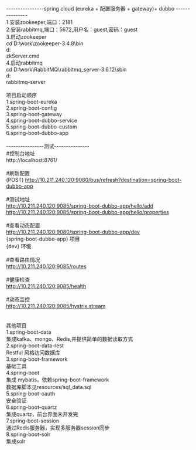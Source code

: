
----------------spring cloud (eureka + 配置服务器 + gateway)+ dubbo --------------- </br>
1.安装zookeeper,端口：2181 </br>
2.安装rabbitmq,端口：5672,用户名：guest,密码：guest </br>
3.启动zookeeper </br>
cd D:\work\zookeeper-3.4.8\bin </br>
d: </br>
zkServer.cmd </br>
4.启动rabbitmq </br>
cd D:\work\RabbitMQ\rabbitmq_server-3.6.12\sbin </br>
d: </br>
rabbitmq-server </br>
</br>
项目启动顺序 </br>
1.spring-boot-eureka </br>
2.spring-boot-config </br>
3.spring-boot-gateway </br>
4.spring-boot-dubbo-service </br>
5.spring-boot-dubbo-custom </br>
6.spring-boot-dubbo-app	 </br>
</br>
----------------测试--------------- </br>
#控制台地址 </br>
http://localhost:8761/ </br>
</br>
#刷新配置 </br>
(POST) http://10.211.240.120:9080/bus/refresh?destination=spring-boot-dubbo-app </br>
</br>
#测试地址 </br>
http://10.211.240.120:9085/spring-boot-dubbo-app/hello/add </br>
http://10.211.240.120:9085/spring-boot-dubbo-app/hello/properties </br>
</br>
#查看动态配置 </br>
http://10.211.240.120:9080/spring-boot-dubbo-app/dev </br>
{spring-boot-dubbo-app} 项目 </br>
{dev} 环境 </br>
</br>
#查看路由情况 </br>
http://10.211.240.120:9085/routes </br>
</br>
#健康检查 </br>
http://10.211.240.120:9085/health </br>
</br>
#动态监控 </br>
http://10.211.240.120:9085/hystrix.stream </br>
</br>
</br>
其他项目 </br>
1.spring-boot-data </br>
集成kafka、mongo、Redis,并提供简单的数据读取方式 </br>
2.spring-boot-data-rest </br>
Restful 风格访问数据库 </br>
3.spring-boot-framework </br>
基础工具 </br>
4.spring-boot </br>
集成 mybatis，依赖spring-boot-framework </br>
数据库脚本见resources/sql_data.sql </br>
5.spring-boot-oauth </br>
安全验证 </br>
6.spring-boot-quartz </br>
集成quartz，前台界面未开发完 </br>
7.spring-boot-session </br>
通过Redis服务器，实现多服务器session同步 </br>
8.spring-boot-solr </br>
集成solr </br>


